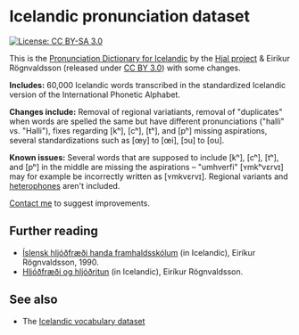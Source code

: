 # Icelandic pronunciation dataset

[![License: CC BY-SA 3.0](https://img.shields.io/badge/License-CC%20BY%203.0-lightgrey.svg)](https://creativecommons.org/licenses/by/3.0/)

This is the [Pronunciation Dictionary for Icelandic](http://malfong.is/?pg=framburdur&lang=en) by the [Hjal project](http://www.malfong.is/index.php?pg=hjal&lang=en) & Eiríkur Rögnvaldsson (released under [CC BY 3.0](https://creativecommons.org/licenses/by/3.0/)) with some changes.

**Includes:** 60,000 Icelandic words transcribed in the standardized Icelandic version of the International Phonetic Alphabet.

**Changes include:** Removal of regional variatiants, removal of "duplicates" when words are spelled the same but have different pronunciations ("halli" vs. "Halli"), fixes regarding [kʰ], [cʰ], [tʰ], and [pʰ] missing aspirations, several standardizations such as [œy] to [œi], [ɔu] to [ou].

**Known issues:** Several words that are supposed to include [kʰ], [cʰ], [tʰ], and [pʰ] in the middle are missing the aspirations – "umhverfi" [ʏmkʰvɛrvɪ] may for example be incorrectly written as  [ʏmkvɛrvɪ]. Regional variants and [heterophones](https://en.wikipedia.org/wiki/Heterophone) aren't included.

[Contact me](mailto:egillsigurdur@gmail.com) to suggest improvements.



## Further reading

- [Íslensk hljóðfræði handa framhaldsskólum](https://notendur.hi.is/eirikur/hljfr.pdf) (in Icelandic), Eiríkur Rögnvaldsson, 1990.
- [Hljóðfræði og hljóðritun](https://notendur.hi.is/eirikur/hoi.pdf) (in Icelandic), Eiríkur Rögnvaldsson.

## See also

* The [Icelandic vocabulary dataset](https://github.com/egilll/icelandic-vocabulary-dataset)